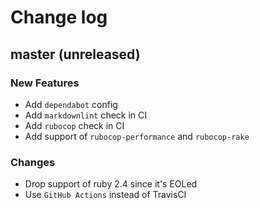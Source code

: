 # Change log

## master (unreleased)

### New Features

* Add `dependabot` config
* Add `markdownlint` check in CI
* Add `rubocop` check in CI
* Add support of `rubocop-performance` and `rubocop-rake`

### Changes

* Drop support of ruby 2.4 since it's EOLed
* Use `GitHub Actions` instead of TravisCI
